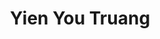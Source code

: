 ---
title: Yien You Truang
collection: members
layout: member_fr.html
image: Yien You Truang.jpg
url: yien-you-truang
---